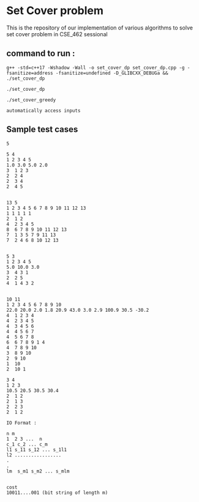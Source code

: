 # Set Cover problem
This is the repository of our implementation of various algorithms to solve set cover problem in CSE_462 sessional

## command to run :
```
g++ -std=c++17 -Wshadow -Wall -o set_cover_dp set_cover_dp.cpp -g -fsanitize=address -fsanitize=undefined -D_GLIBCXX_DEBUGa && ./set_cover_dp

./set_cover_dp

./set_cover_greedy

automatically access inputs
```

## Sample test cases

```
5

5 4
1 2 3 4 5
1.0 3.0 5.0 2.0
3  1 2 3
2  2 4
2  3 4
2  4 5


13 5
1 2 3 4 5 6 7 8 9 10 11 12 13
1 1 1 1 1 
2  1 2
4  2 3 4 5
8  6 7 8 9 10 11 12 13
7  1 3 5 7 9 11 13
7  2 4 6 8 10 12 13


5 3
1 2 3 4 5
5.0 10.0 3.0
3  4 3 1
2  2 5
4  1 4 3 2 


10 11
1 2 3 4 5 6 7 8 9 10
22.0 20.0 2.0 1.8 20.9 43.0 3.0 2.9 100.9 30.5 -30.2
4  1 2 3 4
4  2 3 4 5
4  3 4 5 6  
4  4 5 6 7
4  5 6 7 8
6  6 7 8 9 1 4
4  7 8 9 10
3  8 9 10
2  9 10
1  10
2  10 1

3 4
1 2 3
10.5 20.5 30.5 30.4
2  1 2
2  1 3
2  2 3
2  1 2 

```

```
IO Format :

n m
1  2 3 ...  n
c_1 c_2 ... c_m
l1 s_11 s_12 ... s_1l1
l2 .................
.
.
lm  s_m1 s_m2 ... s_mlm


cost
10011....001 (bit string of length m)
```
